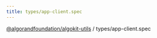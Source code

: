```yaml
---
title: types/app-client.spec
---
```


[@algorandfoundation/algokit-utils](/reference/algokit-utils-ts/api/readme/) / types/app-client.spec
